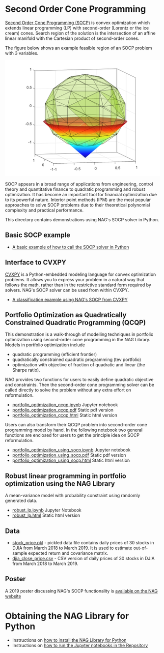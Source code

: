 # Second Order Cone Programming

[Second Order Cone Programming (SOCP)](https://en.wikipedia.org/wiki/Second-order_cone_programming) is convex optimization which extends linear programming (LP) with second-order (Lorentz or the ice cream) cones. Search region of the solution is the intersection of an affine
linear manifold with the Cartesian product of second-order cones.

The figure below shows an example feasible region of an SOCP problem with 3 variables.

![SOCP Example](./data/socp_illus.png)

SOCP appears in a broad range of applications from engineering, control theory and quantitative finance to quadratic programming
and robust optimization. It has become an important tool for financial optimization due to its powerful nature. Interior point
methods (IPM) are the most popular approaches to solve SOCP problems due to their theoretical polynomial complexity and practical performance.

This directory contains demonstrations using NAG's SOCP solver in Python.

## Basic SOCP example

* [A basic example of how to call the SOCP solver in Python](./simple_SOCP.ipynb)

## Interface to CVXPY

[CVXPY](https://www.cvxpy.org/) is a Python-embedded modeling language for convex optimization problems. It allows you to express your problem in a natural way that follows the math, rather than in the restrictive standard form required by solvers.  NAG's SOCP solver can be used from within CVXPY.

* [A classification example using NAG's SOCP from CVXPY](./cvxpy_classification.ipynb)

## Portfolio Optimization as Quadratically Constrained Quadratic Programming (QCQP)

This demonstration is a walk-through of modelling techniques in portfolio optimization using second-order cone programming in the NAG Library. Models in portfolio optimization include

* quadratic programming (efficient frontier)
* quadratically constrained quadratic programming (tev portfolio)
* optimization with objective of fraction of quadratic and linear (the Sharpe ratio).

NAG provides two functions for users to easily define quadratic objective and constraints. Then the second-order cone programming solver can be called directly to solve the problem without any extra effort on reformulation.

* [portfolio_optimization_qcqp.ipynb](./portfolio_optimization_qcqp.ipynb)  Jupyter notebook
* [portfolio_optimization_qcqp.pdf](./static/portfolio_optimization_qcqp.pdf)  Static pdf version
* [portfolio_optimization_qcqp.html](./static/portfolio_optimization_qcqp.html)  Static html version

Users can also transform their QCQP problem into second-order cone programming model by hand. In the following notebook two general functions are enclosed for users to get the principle idea on SOCP reformulation.

* [portfolio_optimization_using_socp.ipynb](./portfolio_optimization_using_socp.ipynb)  Jupyter notebook
* [portfolio_optimization_using_socp.pdf](./static/portfolio_optimization_using_socp.pdf)  Static pdf version
* [portfolio_optimization_using_socp.html](./static/portfolio_optimization_using_socp.html)  Static html version

## Robust linear programming in portfolio optimization using the NAG Library

A mean-variance model with probability constraint using randomly generated data.

* [robust_lp.ipynb](./robust_lp.ipynb) Jupyter Notebook
* [robust_lp.html](./static/robust_lp.html) Static html version

## Data

* [stock_price.pkl](./data/stock_price.pkl) - pickled data file contains daily prices of 30 stocks in DJIA from March 2018 to March 2019. It is used to estimate out-of-sample expected return and covariance matrix.
* [djia_close_price.csv](./data/djia_close_price.csv) - CSV version of daily prices of 30 stocks in DJIA from March 2018 to March 2019.

## Poster

A 2019 poster discussing NAG's SOCP functionality is [available on the NAG website](https://www.nag.com/market/posters/socp.pdf)

# Obtaining the NAG Library for Python

 * Instructions on [how to install the NAG Library for Python](../Readme.md#install)
 * Instructions on [how to run the Jupyter notebooks in the Repository](../Readme.md#jupyter)

<!-- Instructions for how to download, install and license the NAG Library for Python can be found at https://github.com/numericalalgorithmsgroup/NAGPythonExamples#nag-library-for-python-installation-->
